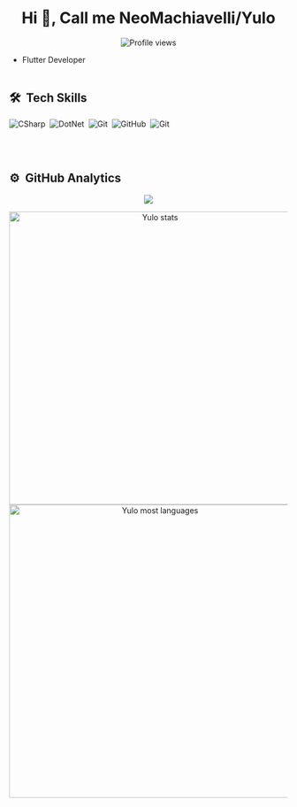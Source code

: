 


<h1 align="center">Hi 👋, Call me NeoMachiavelli/Yulo</h1>

<p align="center"> <img src="https://komarev.com/ghpvc/?username=yulo-sudo22&color=green" alt="Profile views" /> </p>



- Flutter Developer
<br><br>

## 🛠 &nbsp;Tech Skills

![CSharp](https://img.shields.io/badge/-CSharp-05122A?style=flat&logo=csharp&logoColor=800080)&nbsp;
![DotNet](https://img.shields.io/badge/-DotNet-05122A?style=flat&logo=dotnet)&nbsp;
![Git](https://img.shields.io/badge/-Git-05122A?style=flat&logo=git)&nbsp;
![GitHub](https://img.shields.io/badge/-GitHub-05122A?style=flat&logo=github)&nbsp;
![Git](https://img.shields.io/badge/-Flutter-05122A?style=flat&logo=flutter)&nbsp;

<br><br>

## ⚙️ &nbsp;GitHub Analytics


<p align="center">
  <img src="https://raw.githubusercontent.com/Sutil/Sutil/2b2fad3bf54522bb30c8c170591fc68ff51b69e6/github-contribution-grid-snake2.svg" />
</p>

<p align="center">
<img width="530em" src="https://github-readme-stats.vercel.app/api?username=yulo-sudo22&show_icons=true&theme=vision-friendly-dark" alt="Yulo stats"/>
<img width="530em" src="https://github-readme-stats.vercel.app/api/top-langs/?username=yulo-sudo22&layout=compact&theme=vision-friendly-dark" alt="Yulo most languages"/>
</p>
